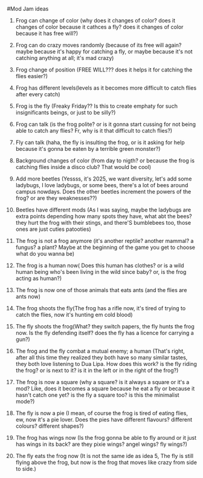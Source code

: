 #Mod Jam ideas

1. Frog can change of color (why does it changes of color? does it changes of color because it cathces a fly? does it changes of color because it has free will?)

2. Frog can do crazy moves randomly (because of its free will again? maybe because it's happy for catching a fly, or maybe because it's not catching anything at all; it's mad crazy)

3. Frog change of position (FREE WILL??? does it helps it for catching the flies easier?)

4. Frog has different levels(levels as it becomes more difficult to catch flies after every catch)

5. Frog is the fly (Freaky Friday?? Is this to create emphaty for such insignificants beings, or just to be silly?)

6. Frog can talk (is the frog polite? or is it gonna start cussing for not being able to catch any flies? Fr, why is it that difficult to catch flies?)

7. Fly can talk (haha, the fly is insulting the frog, or is it asking for help because it's gonna be eaten by a terrible green monster?)

8. Background changes of color (from day to nigth? or because the frog is catching flies inside a disco club? That would be cool)

9. Add more beetles (Yessss, it's 2025, we want diversity, let's add some ladybugs, I love ladybugs, or some bees, there's a lot of bees around campus nowdays. Does the other beetles increment the powers of the frog? or are they weaknesses??)

10. Beetles have different mods (As I was saying, maybe the ladybugs are extra points depending how many spots they have, what abt the bees?they hurt the frog with their stings, and there'S bumblebees too, those ones are just cuties patooties)

11. The frog is not a frog anymore (it's another reptile? another mammal? a fungus? a plant? Maybe at the beginning of the game you get to choose what do you wanna be)

12. The frog is a human now( Does this human has clothes? or is a wild human being who's been living in the wild since baby? or, is the frog acting as human?)

13. The frog is now one of those animals that eats ants (and the flies are ants now)

14. The frog shoots the fly(The frog has a rifle now, it's tired of trying to catch the flies, now it's hunting em cold blood)

15. The fly shoots the frog(What? they switch papers, the fly hunts the frog now. Is the fly defending itself? does the fly has a licence for carrying a gun?)

16. The frog and the fly combat a mutual enemy; a human (That's right, after all this time they realized they both have so many similar tastes, they both love listening to Dua Lipa. How does this work? is the fly riding the frog? or is next to it? is it in the left or in the right of the frog?)

17. The frog is now a square (why a square? is it always a square or it's a mod? Like, does it becomes a square because he eat a fly or because it hasn't catch one yet? is the fly a square too? is this the minimalist mode?)

18. The fly is now a pie (I mean, of course the frog is tired of eating flies, ew, now it's a pie lover. Does the pies have different flavours? different colours? different shapes?)

19. The frog has wings now (Is the frog gonna be able to fly around or it just has wings in its back? are they pixie wings? angel wings? fly wings?)

20. The fly eats the frog now (It is not the same ide as idea 5, The fly is still flying above the frog, but now is the frog that moves like crazy from side to side.)